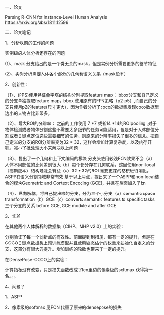 
一、论文

Parsing R-CNN for Instance-Level Human Analysis
https://arxiv.org/abs/1811.12596


二、论文笔记

1、分析以前的工作的问题

实例级的人体分析还存在的问题

(1)、mask 分支给出的是一个类无关的mask，但是实例分析需要更多的细节特征

(2)、实例分析需要人体各个部分的几何和语义关系（mask没有）

2、创新性：

（1）、(PPS)使用特征金字塔的结构分别提取feature map：
bbox分支和自己定义的分支单独提取feature map，bbox 使用原有的FPN策略（p2-p5）,而自己的分支只使用p2的feature(尺寸更大)，因为作者分析了coco的数据集发现coco数据里边小的人物占比非常多。

（2）、增大ROI的分辨率：
之前的工作使用 7 *7 或者14 *14的ROIpooling ,对于物体检测或者物体分割这些不需要太多细节的任务可能适用，但是对于人体部位分割或者关键点定位这些需要细节的任务，则原来的分辨率损失了很多的信息。把自己定义的分支的ROI分辨率变为32 * 32，这样会增加计算复杂度，以及内存开销。减小了批处理大小来解决以上问题

（3）、提出了一个几何和上下文编码的模块
分支头使用较浅FCN效果不会（a）人体不同部位的比例差别很大（b）每个部分存在几何联系，这里使用non-local（高斯版本）结构可能会有益（c）32 * 32的ROI 需要更深的卷积进行消化。
ASPP在语义分割领域非常有效
基于以上两点，提出来了一个ASPP和non-local结合的模块Geometric and Context Encoding (GCE)，并且在后面加入了bn

（4）、纵向解耦，将自己提出来的分支，分为三个小分支（a）semantic space transformation（b）GCE（c）converts semantic features to specific tasks  三个分支的关系 before GCE, GCE module and after GCE

3、实验

在其他两个人体解析的数据集（CIHP、MHP v2.0）上的实验：

分别验证了每一个创新点的有效性。前面提到到措施，都有一定的提升，但是在COCO关键点数据集上预训练模型并且使用姿态估计的权重来初始化自定义的分支，这部分有很大的提升。增加训练的轮数也带来了一定的提升。

在DensePose-COCO上的实验：

计算指标没有改变，只是损失函数改成了fcn里边的像素级的softmax
获得第一名。。。


4、问题？

1、ASPP

2、像素级的softmax 见FCN 代替了原来的densepose的损失
